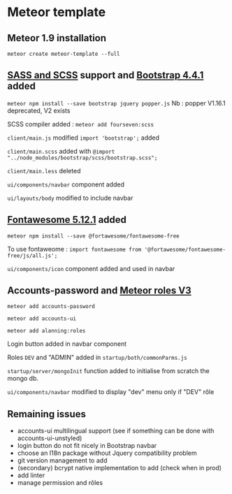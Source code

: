# Meteor template

## Meteor 1.9 installation
`meteor create meteor-template --full`

## [SASS and SCSS](https://github.com/Meteor-Community-Packages/meteor-scss) support and [Bootstrap 4.4.1](https://getbootstrap.com/docs/4.4/getting-started/introduction/) added
`meteor npm install --save bootstrap jquery popper.js`
Nb : popper V1.16.1 deprecated, V2 exists

SCSS compiler added :
`meteor add fourseven:scss`

`client/main.js` modified `import 'bootstrap';` added

`client/main.scss` added with `@import "../node_modules/bootstrap/scss/bootstrap.scss";`

`client/main.less` deleted

`ui/components/navbar` component added

`ui/layouts/body` modified to include navbar

## [Fontawesome 5.12.1](https://fontawesome.com/) added

`meteor npm install --save @fortawesome/fontawesome-free`

To use fontaweome : `import fontawesome from '@fortawesome/fontawesome-free/js/all.js';`

`ui/components/icon` component added and used in navbar

## Accounts-password and [Meteor roles V3](https://github.com/Meteor-Community-Packages/meteor-roles)

`meteor add accounts-password`

`meteor add accounts-ui`

`meteor add alanning:roles`

Login button added in navbar component

Roles `DEV` and "ADMIN" added in `startup/both/commonParms.js`

`startup/server/mongoInit` function added to initialise from scratch the mongo db.

`ui/components/navbar` modified to display "dev" menu only if "DEV" rôle


## Remaining issues

- accounts-ui multilingual support (see if something can be done with accounts-ui-unstyled)
- login button do not fit nicely in Bootstrap navbar
- choose an I18n package without Jquery compatibility problem
- git version management to add
- (secondary) bcrypt native implementation to add (check when in prod)
- add linter
- manage permission and rôles


